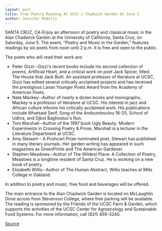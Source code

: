 ```yaml
---
layout: post
title: Free Poetry Reading At UCSC's Chadwick Garden On June 5
author: Jennifer McNulty
---
```


SANTA CRUZ, CA-Enjoy an afternoon of poetry and classical music in the Alan Chadwick Garden at the University of California, Santa Cruz, on Saturday, June 5. The event, "Poetry and Music in the Garden," features readings by six poets from noon until 2 p.m. It is free and open to the public.

The poets who will read their work are:
* Peter Gizzi--Gizzi's recent books include his second collection of poems, Artificial Heart, and a critical work on poet Jack Spicer, titled The House that Jack Built. An assistant professor of literature at UCSC, Gizzi has edited several critically acclaimed projects and has received the prestigious Lavan Younger Poets Award from the Academy of American Poets.
* Nate Mackey--Author of nearly a dozen books and monographs, Mackey is a professor of literature at UCSC. His interest in jazz and African culture informs his critically acclaimed work. His publications include Whatsaid Serif, Song of the Andoumboulou 18-20, School of Udhra, and Djbot Baghostus's Run.
* Tom Marshall--Author of the 1997 book Ugly Beauty: Modern Experiments in Crossing Poetry & Prose, Marshall is a lecturer in the Literature Department at UCSC.
* Amy Stewart-- A Pushcart Prize-nominated poet, Stewart has published in many literary journals. Her garden writing has appeared in such magazines as GreenPrints and The American Gardener.
* Stephen Meadows--Author of The Wildest Place: A Collection of Poetry, Meadows is a longtime resident of Santa Cruz. He is working on a new book of poetry.
* Elizabeth Willis--Author of The Human Abstract, Willis teaches at Mills College in Oakland.

In addition to poetry and music, free food and beverages will be offered.

The main entrance to the Alan Chadwick Garden is located on McLaughlin Drive across from Stevenson College, where free parking will be available. The reading is sponsored by the Friends of the UCSC Farm & Garden, which supports the activities of the UCSC Center for Agroecology and Sustainable Food Systems. For more information, call (831) 459-3240.

[Source](http://www1.ucsc.edu/news_events/press_releases/archive/98-99/05-99/0599-poetry.htm "Permalink to Poetry reading in Chadwick Garden")
